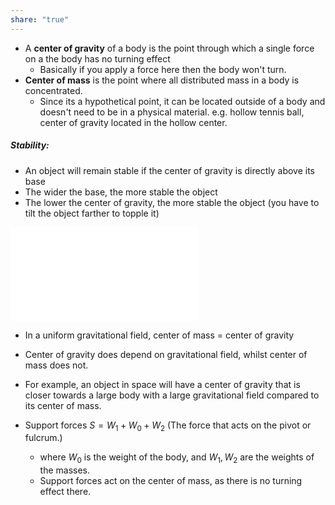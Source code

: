 ```yaml
---
share: "true"
---
```


- A **center of gravity** of a body is the point through which a single force on a the body has no turning effect
	- Basically if you apply a force here then the body won't turn.
- **Center of mass** is the point where all distributed mass in a body is concentrated.
	- Since its a hypothetical point, it can be located outside of a body and doesn't need to be in a physical material. e.g. hollow tennis ball, center of gravity located in the hollow center.
##### Stability: 
- An object will remain stable if the center of gravity is directly above its base
- The wider the base, the more stable the object
- The lower the center of gravity, the more stable the object (you have to tilt the object farther to topple it)

![100%](Center%20of%20gravity.md) 

- In a uniform gravitational field, center of mass = center of gravity
- Center of gravity does depend on gravitational field, whilst center of mass does not.
- For example, an object in space will have a center of gravity that is closer towards a large body with a large gravitational field compared to its center of mass.

- Support forces $S = W_1 + W_0 + W_2$ (The force that acts on the pivot or fulcrum.)
	- where $W_0$ is the weight of the body, and $W_1, W_2$ are the weights of the masses.
	- Support forces act on the center of mass, as there is no turning effect there. 
	
